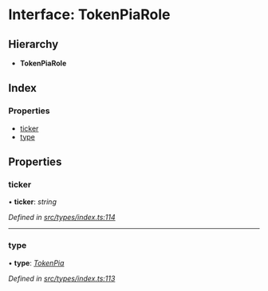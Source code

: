 # Interface: TokenPiaRole

## Hierarchy

* **TokenPiaRole**

## Index

### Properties

* [ticker](tokenpiarole.md#ticker)
* [type](tokenpiarole.md#type)

## Properties

###  ticker

• **ticker**: *string*

*Defined in [src/types/index.ts:114](https://github.com/PolymathNetwork/polymesh-sdk/blob/a0872cf4/src/types/index.ts#L114)*

___

###  type

• **type**: *[TokenPia](../enums/roletype.md#tokenpia)*

*Defined in [src/types/index.ts:113](https://github.com/PolymathNetwork/polymesh-sdk/blob/a0872cf4/src/types/index.ts#L113)*
